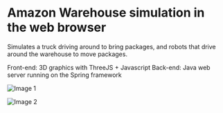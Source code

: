# Amazon Warehouse simulation in the web browser
Simulates a truck driving around to bring packages, and robots that drive around the warehouse to move packages.

Front-end: 3D graphics with ThreeJS + Javascript
Back-end: Java web server running on the Spring framework

![Image 1](https://i.imgur.com/JUdiRbC.png)

![Image 2](https://i.imgur.com/SkyH6BE.png)
